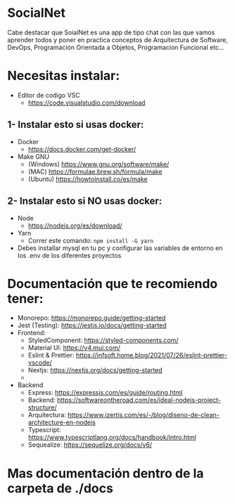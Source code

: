 # SocialNet
 Cabe destacar que SoialNet es una app de tipo chat con las que vamos aprender todos y poner en practica conceptos de Arquitectura de Software, DevOps, Programación Orientada a Objetos, Programacion Funcional etc...

# Necesitas instalar:
- Editor de codigo VSC
  - https://code.visualstudio.com/download
## 1- Instalar esto si usas docker:
- Docker
  - https://docs.docker.com/get-docker/
- Make GNU
  - (Windows) https://www.gnu.org/software/make/
  - (MAC) https://formulae.brew.sh/formula/make
  - (Ubuntu) https://howtoinstall.co/es/make

## 2- Instalar esto si NO usas docker:
- Node 
  - https://nodejs.org/es/download/
- Yarn
  - Correr este comando: ``` npm install -G yarn ```
- Debes installar mysql en tu pc y configurar las variables de entorno en los .env de los diferentes proyectos
# Documentación que te recomiendo tener:
- Monorepo: https://monorepo.guide/getting-started
- Jest (Testing): https://jestjs.io/docs/getting-started
- Frontend:
  - StyledComponent: https://styled-components.com/
  - Material UI: https://v4.mui.com/
  - Eslint & Prettier: https://infsoft.home.blog/2021/07/26/eslint-prettier-vscode/
  - Nextjs: https://nextjs.org/docs/getting-started
  - 
- Backend
  - Express: https://expressjs.com/es/guide/routing.html
  - Backend: https://softwareontheroad.com/es/ideal-nodejs-project-structure/ 
  - Arquitectura: https://www.izertis.com/es/-/blog/diseno-de-clean-architecture-en-nodejs 
  - Typescript: https://www.typescriptlang.org/docs/handbook/intro.html
  - Sequealize: https://sequelize.org/docs/v6/

# Mas documentación dentro de la carpeta de ./docs